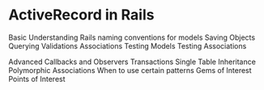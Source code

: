 ActiveRecord in Rails
============================

Basic
Understanding Rails naming conventions for models
Saving Objects
Querying
Validations
Associations
Testing Models
Testing Associations

Advanced
Callbacks and Observers
Transactions
Single Table Inheritance
Polymorphic Associations
When to use certain patterns
Gems of Interest
Points of Interest